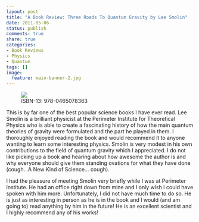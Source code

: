```yaml
---
layout: post
title: "A Book Review: Three Roads To Quantum Gravity by Lee Smolin"
date: 2011-05-06
status: publish
comments: true
share: true
categories:
- Book Reviews
- Physics
- Quantum
tags: []
image:
  feature: main-banner-2.jpg
---
```


<figure>
	<img src="/images/three_roads_to_quantum_gravity.jpeg" />
	<figcaption>ISBN-13: 978-0465078363</figcaption>
</figure>

This is by far one of the best popular science books I have ever read. Lee Smolin is a brilliant physicist at the Perimeter Institute for Theoretical Physics who is able to create a fascinating history of how the main quantum theories of gravity were formulated and the part he played in them. I thoroughly enjoyed reading the book and would recommend it to anyone wanting to learn some interesting physics. Smolin is very modest in his own contributions to the field of quantum gravity which I appreciated. I do not like picking up a book and hearing about how awesome the author is and why everyone should give them standing ovations for what they have done (cough...A New Kind of Science... cough).

I had the pleasure of meeting Smolin very briefly while I was at Perimeter Institute. He had an office right down from mine and I only wish I could have spoken with him more. Unfortunately, I did not have much time to do so. He is just as interesting in person as he is in the book and I would (and am going to) read anything by him in the future! He is an excellent scientist and I highly recommend any of his works!
